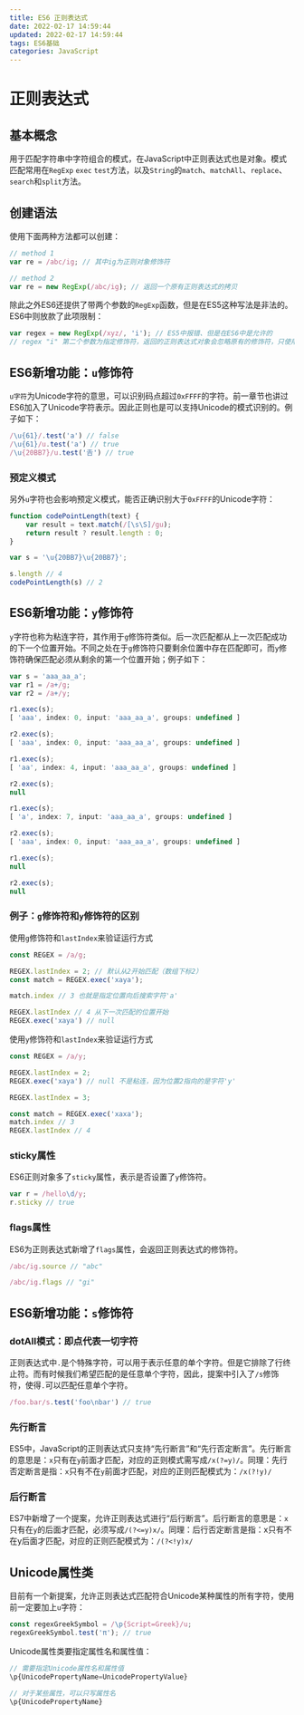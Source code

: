 ```yaml
---
title: ES6 正则表达式
date: 2022-02-17 14:59:44
updated: 2022-02-17 14:59:44
tags: ES6基础
categories: JavaScript
---
```


# 正则表达式

## 基本概念

用于匹配字符串中字符组合的模式，在JavaScript中正则表达式也是对象。模式匹配常用在`RegExp` `exec` `test`方法，以及`String`的`match`、`matchAll`、`replace`、`search`和`split`方法。

## 创建语法

使用下面两种方法都可以创建：

```javascript
// method 1
var re = /abc/ig; // 其中ig为正则对象修饰符

// method 2
var re = new RegExp(/abc/ig); // 返回一个原有正则表达式的拷贝
```

除此之外ES6还提供了带两个参数的`RegExp`函数，但是在ES5这种写法是非法的。ES6中则放款了此项限制：

```javascript
var regex = new RegExp(/xyz/, 'i'); // ES5中报错、但是在ES6中是允许的
// regex "i" 第二个参数为指定修饰符，返回的正则表达式对象会忽略原有的修饰符，只使用新指定的修饰符
```

## ES6新增功能：`u`修饰符

`u字符`为Unicode字符的意思，可以识别码点超过`0xFFFF`的字符。前一章节也讲过ES6加入了Unicode字符表示。因此正则也是可以支持Unicode的模式识别的。例子如下：

```javascript
/\u{61}/.test('a') // false
/\u{61}/u.test('a') // true
/\u{20BB7}/u.test('𠮷') // true
```

### 预定义模式

另外`u`字符也会影响预定义模式，能否正确识别大于`0xFFFF`的Unicode字符：

```javascript
function codePointLength(text) {
    var result = text.match(/[\s\S]/gu);
    return result ? result.length : 0;
}

var s = '\u{20BB7}\u{20BB7}';

s.length // 4
codePointLength(s) // 2
```

## ES6新增功能：`y`修饰符

`y`字符也称为粘连字符，其作用于`g`修饰符类似。后一次匹配都从上一次匹配成功的下一个位置开始。不同之处在于`g`修饰符只要剩余位置中存在匹配即可，而`y`修饰符确保匹配必须从剩余的第一个位置开始；例子如下：

```javascript
var s = 'aaa_aa_a';
var r1 = /a+/g;
var r2 = /a+/y;

r1.exec(s);
[ 'aaa', index: 0, input: 'aaa_aa_a', groups: undefined ]

r2.exec(s);
[ 'aaa', index: 0, input: 'aaa_aa_a', groups: undefined ]

r1.exec(s);
[ 'aa', index: 4, input: 'aaa_aa_a', groups: undefined ]

r2.exec(s);
null

r1.exec(s);
[ 'a', index: 7, input: 'aaa_aa_a', groups: undefined ]

r2.exec(s);
[ 'aaa', index: 0, input: 'aaa_aa_a', groups: undefined ]

r1.exec(s);
null

r2.exec(s);
null
```

### 例子：`g`修饰符和`y`修饰符的区别

使用`g`修饰符和`lastIndex`来验证运行方式

```javascript
const REGEX = /a/g;

REGEX.lastIndex = 2; // 默认从2开始匹配（数组下标2）
const match = REGEX.exec('xaya');

match.index // 3 也就是指定位置向后搜索字符'a'

REGEX.lastIndex // 4 从下一次匹配的位置开始
REGEX.exec('xaya') // null
```

使用`y`修饰符和`lastIndex`来验证运行方式

```javascript
const REGEX = /a/y;

REGEX.lastIndex = 2;
REGEX.exec('xaya') // null 不是粘连，因为位置2指向的是字符'y'

REGEX.lastIndex = 3;

const match = REGEX.exec('xaxa');
match.index // 3
REGEX.lastIndex // 4
```

### sticky属性

ES6正则对象多了`sticky`属性，表示是否设置了`y`修饰符。

```javascript
var r = /hello\d/y;
r.sticky // true
```

### flags属性

ES6为正则表达式新增了`flags`属性，会返回正则表达式的修饰符。

```javascript
/abc/ig.source // "abc"

/abc/ig.flags // "gi"
```

## ES6新增功能：`s`修饰符

### dotAll模式：即点代表一切字符

正则表达式中`.`是个特殊字符，可以用于表示任意的单个字符。但是它排除了行终止符。而有时候我们希望匹配的是任意单个字符，因此，提案中引入了`/s`修饰符，使得`.`可以匹配任意单个字符。

```javascript
/foo.bar/s.test('foo\nbar') // true
```

### 先行断言

ES5中，JavaScript的正则表达式只支持“先行断言”和“先行否定断言”。先行断言的意思是：`x`只有在`y`前面才匹配，对应的正则模式需写成`/x(?=y)/`。同理：先行否定断言是指：`x`只有不在`y`前面才匹配，对应的正则匹配模式为：`/x(?!y)/`

### 后行断言

ES7中新增了一个提案，允许正则表达式进行“后行断言”。后行断言的意思是：`x`只有在`y`的后面才匹配，必须写成`/(?<=y)x/`。同理：后行否定断言是指：x只有不在y后面才匹配，对应的正则匹配模式为：`/(?<!y)x/`

## Unicode属性类

目前有一个新提案，允许正则表达式匹配符合Unicode某种属性的所有字符，使用前一定要加上`u`字符：

```javascript
const regexGreekSymbol = /\p{Script=Greek}/u;
regexGreekSymbol.test('π'); // true
```

Unicode属性类要指定属性名和属性值：

```javascript
// 需要指定Unicode属性名和属性值
\p{UnicodePropertyName=UnicodePropertyValue}

// 对于某些属性，可以只写属性名
\p{UnicodePropertyName}
```
